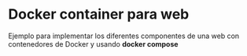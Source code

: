 # Docker container para web
Ejemplo para implementar los diferentes componentes de una web
con contenedores de Docker y usando __docker compose__